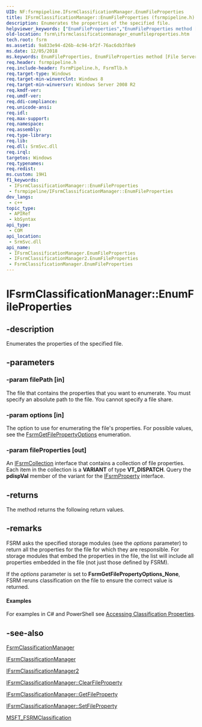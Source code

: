 ```yaml
---
UID: NF:fsrmpipeline.IFsrmClassificationManager.EnumFileProperties
title: IFsrmClassificationManager::EnumFileProperties (fsrmpipeline.h)
description: Enumerates the properties of the specified file.
helpviewer_keywords: ["EnumFileProperties","EnumFileProperties method [File Server Resource Manager]","EnumFileProperties method [File Server Resource Manager]","FsrmClassificationManager class","EnumFileProperties method [File Server Resource Manager]","IFsrmClassificationManager interface","EnumFileProperties method [File Server Resource Manager]","IFsrmClassificationManager2 interface","FsrmClassificationManager class [File Server Resource Manager]","EnumFileProperties method","IFsrmClassificationManager interface [File Server Resource Manager]","EnumFileProperties method","IFsrmClassificationManager.EnumFileProperties","IFsrmClassificationManager2 interface [File Server Resource Manager]","EnumFileProperties method","IFsrmClassificationManager2::EnumFileProperties","IFsrmClassificationManager::EnumFileProperties","fs.ifsrmclassificationmanager_enumfileproperties","fsrm.ifsrmclassificationmanager_enumfileproperties","fsrmpipeline/IFsrmClassificationManager2::EnumFileProperties","fsrmpipeline/IFsrmClassificationManager::EnumFileProperties"]
old-location: fsrm\ifsrmclassificationmanager_enumfileproperties.htm
tech.root: fsrm
ms.assetid: 9a833e94-d26b-4c94-bf2f-76ac6db3f8e9
ms.date: 12/05/2018
ms.keywords: EnumFileProperties, EnumFileProperties method [File Server Resource Manager], EnumFileProperties method [File Server Resource Manager],FsrmClassificationManager class, EnumFileProperties method [File Server Resource Manager],IFsrmClassificationManager interface, EnumFileProperties method [File Server Resource Manager],IFsrmClassificationManager2 interface, FsrmClassificationManager class [File Server Resource Manager],EnumFileProperties method, IFsrmClassificationManager interface [File Server Resource Manager],EnumFileProperties method, IFsrmClassificationManager.EnumFileProperties, IFsrmClassificationManager2 interface [File Server Resource Manager],EnumFileProperties method, IFsrmClassificationManager2::EnumFileProperties, IFsrmClassificationManager::EnumFileProperties, fs.ifsrmclassificationmanager_enumfileproperties, fsrm.ifsrmclassificationmanager_enumfileproperties, fsrmpipeline/IFsrmClassificationManager2::EnumFileProperties, fsrmpipeline/IFsrmClassificationManager::EnumFileProperties
req.header: fsrmpipeline.h
req.include-header: FsrmPipeline.h, FsrmTlb.h
req.target-type: Windows
req.target-min-winverclnt: Windows 8
req.target-min-winversvr: Windows Server 2008 R2
req.kmdf-ver: 
req.umdf-ver: 
req.ddi-compliance: 
req.unicode-ansi: 
req.idl: 
req.max-support: 
req.namespace: 
req.assembly: 
req.type-library: 
req.lib: 
req.dll: SrmSvc.dll
req.irql: 
targetos: Windows
req.typenames: 
req.redist: 
ms.custom: 19H1
f1_keywords:
 - IFsrmClassificationManager::EnumFileProperties
 - fsrmpipeline/IFsrmClassificationManager::EnumFileProperties
dev_langs:
 - c++
topic_type:
 - APIRef
 - kbSyntax
api_type:
 - COM
api_location:
 - SrmSvc.dll
api_name:
 - IFsrmClassificationManager.EnumFileProperties
 - IFsrmClassificationManager2.EnumFileProperties
 - FsrmClassificationManager.EnumFileProperties
---
```


# IFsrmClassificationManager::EnumFileProperties


## -description

Enumerates the properties of the specified file.

## -parameters

### -param filePath [in]

The file that contains the properties that you want to enumerate. You must specify an absolute path to the 
      file. You cannot specify a file share.

### -param options [in]

The option to use for enumerating the file's properties. For possible values, see the 
      <a href="https://docs.microsoft.com/windows/desktop/api/fsrmenums/ne-fsrmenums-fsrmgetfilepropertyoptions">FsrmGetFilePropertyOptions</a> enumeration.

### -param fileProperties [out]

An <a href="https://docs.microsoft.com/previous-versions/windows/desktop/api/fsrm/nn-fsrm-ifsrmcollection">IFsrmCollection</a> interface that contains a 
      collection of file properties. Each item in the collection is a <b>VARIANT</b> of type 
      <b>VT_DISPATCH</b>. Query the <b>pdispVal</b> member of the variant for 
      the <a href="https://docs.microsoft.com/previous-versions/windows/desktop/api/fsrmpipeline/nn-fsrmpipeline-ifsrmproperty">IFsrmProperty</a> interface.

## -returns

The method returns the following return values.

## -remarks

FSRM asks the specified storage modules (see the <i>options</i> parameter) to return all 
    the properties for the file for which they are responsible. For storage modules that embed the properties in the 
    file, the list will include all properties embedded in the file (not just those defined by FSRM).

If the <i>options</i> parameter is set to 
    <b>FsrmGetFilePropertyOptions_None</b>, FSRM reruns classification on the file to ensure the 
    correct value is returned.


#### Examples

For examples in C# and PowerShell see 
     <a href="https://docs.microsoft.com/previous-versions/windows/desktop/fsrm/accessing-classification-properties">Accessing Classification Properties</a>.

<div class="code"></div>

## -see-also

<a href="https://docs.microsoft.com/previous-versions/windows/desktop/fsrm/fsrmclassificationmanager">FsrmClassificationManager</a>



<a href="https://docs.microsoft.com/previous-versions/windows/desktop/api/fsrmpipeline/nn-fsrmpipeline-ifsrmclassificationmanager">IFsrmClassificationManager</a>



<a href="https://docs.microsoft.com/previous-versions/windows/desktop/api/fsrmpipeline/nn-fsrmpipeline-ifsrmclassificationmanager2">IFsrmClassificationManager2</a>



<a href="https://docs.microsoft.com/previous-versions/windows/desktop/api/fsrmpipeline/nf-fsrmpipeline-ifsrmclassificationmanager-clearfileproperty">IFsrmClassificationManager::ClearFileProperty</a>



<a href="https://docs.microsoft.com/previous-versions/windows/desktop/api/fsrmpipeline/nf-fsrmpipeline-ifsrmclassificationmanager-getfileproperty">IFsrmClassificationManager::GetFileProperty</a>



<a href="https://docs.microsoft.com/previous-versions/windows/desktop/api/fsrmpipeline/nf-fsrmpipeline-ifsrmclassificationmanager-setfileproperty">IFsrmClassificationManager::SetFileProperty</a>



<a href="https://docs.microsoft.com/previous-versions/windows/desktop/fsrm/msft-fsrmclassification">MSFT_FSRMClassification</a>

